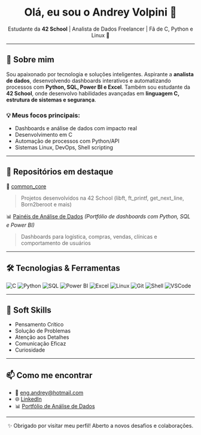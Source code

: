 <h1 align="center">Olá, eu sou o Andrey Volpini 👋</h1>

<p align="center">
  Estudante da <strong>42 School</strong> | Analista de Dados Freelancer | Fã de C, Python e Linux 🐧
</p>

---
## 🚀 Sobre mim
Sou apaixonado por tecnologia e soluções inteligentes. Aspirante a **analista de dados**, desenvolvendo dashboards interativos e automatizando processos com **Python, SQL, Power BI e Excel**. Também sou estudante da **42 School**, onde desenvolvo habilidades avançadas em **linguagem C, estrutura de sistemas e segurança**.


### 💡 Meus focos principais:
- Dashboards e análise de dados com impacto real
- Desenvolvimento em C
- Automação de processos com Python/API
- Sistemas Linux, DevOps, Shell scripting


---
## 📌 Repositórios em destaque

🌟 [common_core](https://github.com/andreyvolpini/common_core)  
> Projetos desenvolvidos na 42 School (libft, ft_printf, get_next_line, Born2beroot e mais)

📊 [Painéis de Análise de Dados](https://is.gd/J8Qk7U) *(Portfólio de dashboards com Python, SQL e Power BI)*  
> Dashboards para logística, compras, vendas, clínicas e comportamento de usuários


---
## 🛠️ Tecnologias & Ferramentas

![C](https://img.shields.io/badge/C-blue?style=flat-square&logo=c)
![Python](https://img.shields.io/badge/Python-3776AB?style=flat-square&logo=python&logoColor=white)
![SQL](https://img.shields.io/badge/SQL-4479A1?style=flat-square&logo=postgresql&logoColor=white)
![Power BI](https://img.shields.io/badge/PowerBI-F2C811?style=flat-square&logo=powerbi&logoColor=black)
![Excel](https://img.shields.io/badge/Excel-217346?style=flat-square&logo=microsoft-excel&logoColor=white)
![Linux](https://img.shields.io/badge/Linux-FCC624?style=flat-square&logo=linux&logoColor=black)
![Git](https://img.shields.io/badge/Git-F05032?style=flat-square&logo=git&logoColor=white)
![Shell](https://img.shields.io/badge/Shell-Bash-4EAA25?style=flat-square&logo=gnu-bash&logoColor=white)
![VSCode](https://img.shields.io/badge/VS%20Code-007ACC?style=flat-square&logo=visual-studio-code)


---
## 🧠 Soft Skills

- Pensamento Crítico
- Solução de Problemas
- Atenção aos Detalhes
- Comunicação Eficaz
- Curiosidade


---
## 📫 Como me encontrar

- 💌 eng.andrey@hotmail.com
- 🌐 [LinkedIn](https://www.linkedin.com/in/andrey-volpini/)
- 📊 [Portfólio de Análise de Dados](https://is.gd/J8Qk7U)

---

<p align="center">✨ Obrigado por visitar meu perfil! Aberto a novos desafios e colaborações.</p>
